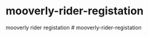 # mooverly-rider-registation
mooverly rider registation
#   m o o v e r l y - r i d e r - r e g i s t a t i o n  
 